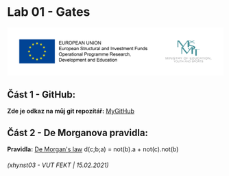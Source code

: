 # Lab 01 - Gates



![Logo](logolink_eng.jpg)

## Část 1 - GitHub:
**Zde je odkaz na můj git repozítář:** [MyGitHub](https://github.com/Heretic2k20/Digital-Electronics-1)

## Část 2 - De Morganova pravidla: 

**Pravidla:**
[De Morgan's law]()
d(c;b;a) = not(b).a + not(c).not(b)



###### (xhynst03 - VUT FEKT  |  15.02.2021)
